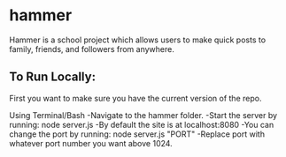 # hammer
Hammer is a school project which allows users to make quick posts to family, friends, and followers from anywhere.

To Run Locally:
----------------
First you want to make sure you have the current version of the repo.

Using Terminal/Bash
	-Navigate to the hammer folder.
	-Start the server by running: node server.js
	-By default the site is at localhost:8080
	-You can change the port by running: node server.js "PORT"
	-Replace port with whatever port number you want above 1024.

